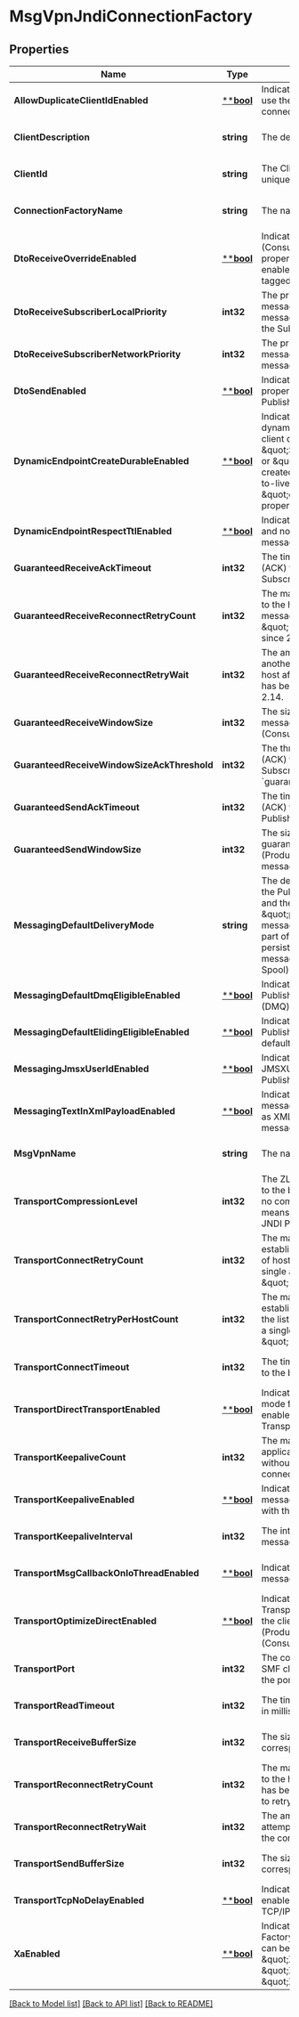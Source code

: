 # MsgVpnJndiConnectionFactory

## Properties
Name | Type | Description | Notes
------------ | ------------- | ------------- | -------------
**AllowDuplicateClientIdEnabled** | [****bool**](*bool.md) | Indicates whether new JMS connections can use the same Client identifier (ID) as an existing connection. | [optional] [default to null]
**ClientDescription** | **string** | The description of the Client. | [optional] [default to null]
**ClientId** | **string** | The Client identifier (ID). If not specified, a unique value for it will be generated. | [optional] [default to null]
**ConnectionFactoryName** | **string** | The name of the JMS Connection Factory. | [optional] [default to null]
**DtoReceiveOverrideEnabled** | [****bool**](*bool.md) | Indicates whether overriding by the Subscriber (Consumer) of the deliver-to-one (DTO) property on messages is enabled. When enabled, the Subscriber can receive all DTO tagged messages. | [optional] [default to null]
**DtoReceiveSubscriberLocalPriority** | **int32** | The priority for receiving deliver-to-one (DTO) messages by the Subscriber (Consumer) if the messages are published on the local broker that the Subscriber is directly connected to. | [optional] [default to null]
**DtoReceiveSubscriberNetworkPriority** | **int32** | The priority for receiving deliver-to-one (DTO) messages by the Subscriber (Consumer) if the messages are published on a remote broker. | [optional] [default to null]
**DtoSendEnabled** | [****bool**](*bool.md) | Indicates whether the deliver-to-one (DTO) property is enabled on messages sent by the Publisher (Producer). | [optional] [default to null]
**DynamicEndpointCreateDurableEnabled** | [****bool**](*bool.md) | Indicates whether a durable endpoint will be dynamically created on the broker when the client calls \&quot;Session.createDurableSubscriber()\&quot; or \&quot;Session.createQueue()\&quot;. The created endpoint respects the message time-to-live (TTL) according to the \&quot;dynamicEndpointRespectTtlEnabled\&quot; property. | [optional] [default to null]
**DynamicEndpointRespectTtlEnabled** | [****bool**](*bool.md) | Indicates whether dynamically created durable and non-durable endpoints respect the message time-to-live (TTL) property. | [optional] [default to null]
**GuaranteedReceiveAckTimeout** | **int32** | The timeout for sending the acknowledgement (ACK) for guaranteed messages received by the Subscriber (Consumer), in milliseconds. | [optional] [default to null]
**GuaranteedReceiveReconnectRetryCount** | **int32** | The maximum number of attempts to reconnect to the host or list of hosts after the guaranteed  messaging connection has been lost. The value \&quot;-1\&quot; means to retry forever. Available since 2.14. | [optional] [default to null]
**GuaranteedReceiveReconnectRetryWait** | **int32** | The amount of time to wait before making another attempt to connect or reconnect to the host after the guaranteed messaging connection has been lost, in milliseconds. Available since 2.14. | [optional] [default to null]
**GuaranteedReceiveWindowSize** | **int32** | The size of the window for guaranteed messages received by the Subscriber (Consumer), in messages. | [optional] [default to null]
**GuaranteedReceiveWindowSizeAckThreshold** | **int32** | The threshold for sending the acknowledgement (ACK) for guaranteed messages received by the Subscriber (Consumer) as a percentage of &#x60;guaranteedReceiveWindowSize&#x60;. | [optional] [default to null]
**GuaranteedSendAckTimeout** | **int32** | The timeout for receiving the acknowledgement (ACK) for guaranteed messages sent by the Publisher (Producer), in milliseconds. | [optional] [default to null]
**GuaranteedSendWindowSize** | **int32** | The size of the window for non-persistent guaranteed messages sent by the Publisher (Producer), in messages. For persistent messages the window size is fixed at 1. | [optional] [default to null]
**MessagingDefaultDeliveryMode** | **string** | The default delivery mode for messages sent by the Publisher (Producer). The allowed values and their meaning are:  &lt;pre&gt; \&quot;persistent\&quot; - The broker spools messages (persists in the Message Spool) as part of the send operation. \&quot;non-persistent\&quot; - The broker does not spool messages (does not persist in the Message Spool) as part of the send operation. &lt;/pre&gt;  | [optional] [default to null]
**MessagingDefaultDmqEligibleEnabled** | [****bool**](*bool.md) | Indicates whether messages sent by the Publisher (Producer) are Dead Message Queue (DMQ) eligible by default. | [optional] [default to null]
**MessagingDefaultElidingEligibleEnabled** | [****bool**](*bool.md) | Indicates whether messages sent by the Publisher (Producer) are Eliding eligible by default. | [optional] [default to null]
**MessagingJmsxUserIdEnabled** | [****bool**](*bool.md) | Indicates whether to include (add or replace) the JMSXUserID property in messages sent by the Publisher (Producer). | [optional] [default to null]
**MessagingTextInXmlPayloadEnabled** | [****bool**](*bool.md) | Indicates whether encoding of JMS text messages in Publisher (Producer) messages is as XML payload. When disabled, JMS text messages are encoded as a binary attachment. | [optional] [default to null]
**MsgVpnName** | **string** | The name of the Message VPN. | [optional] [default to null]
**TransportCompressionLevel** | **int32** | The ZLIB compression level for the connection to the broker. The value \&quot;0\&quot; means no compression, and the value \&quot;-1\&quot; means the compression level is specified in the JNDI Properties file. | [optional] [default to null]
**TransportConnectRetryCount** | **int32** | The maximum number of retry attempts to establish an initial connection to the host or list of hosts. The value \&quot;0\&quot; means a single attempt (no retries), and the value \&quot;-1\&quot; means to retry forever. | [optional] [default to null]
**TransportConnectRetryPerHostCount** | **int32** | The maximum number of retry attempts to establish an initial connection to each host on the list of hosts. The value \&quot;0\&quot; means a single attempt (no retries), and the value \&quot;-1\&quot; means to retry forever. | [optional] [default to null]
**TransportConnectTimeout** | **int32** | The timeout for establishing an initial connection to the broker, in milliseconds. | [optional] [default to null]
**TransportDirectTransportEnabled** | [****bool**](*bool.md) | Indicates whether usage of the Direct Transport mode for sending non-persistent messages is enabled. When disabled, the Guaranteed Transport mode is used. | [optional] [default to null]
**TransportKeepaliveCount** | **int32** | The maximum number of consecutive application-level keepalive messages sent without the broker response before the connection to the broker is closed. | [optional] [default to null]
**TransportKeepaliveEnabled** | [****bool**](*bool.md) | Indicates whether application-level keepalive messages are used to maintain a connection with the Router. | [optional] [default to null]
**TransportKeepaliveInterval** | **int32** | The interval between application-level keepalive messages, in milliseconds. | [optional] [default to null]
**TransportMsgCallbackOnIoThreadEnabled** | [****bool**](*bool.md) | Indicates whether delivery of asynchronous messages is done directly from the I/O thread. | [optional] [default to null]
**TransportOptimizeDirectEnabled** | [****bool**](*bool.md) | Indicates whether optimization for the Direct Transport delivery mode is enabled. If enabled, the client application is limited to one Publisher (Producer) and one non-durable Subscriber (Consumer). | [optional] [default to null]
**TransportPort** | **int32** | The connection port number on the broker for SMF clients. The value \&quot;-1\&quot; means the port is specified in the JNDI Properties file. | [optional] [default to null]
**TransportReadTimeout** | **int32** | The timeout for reading a reply from the broker, in milliseconds. | [optional] [default to null]
**TransportReceiveBufferSize** | **int32** | The size of the receive socket buffer, in bytes. It corresponds to the SO_RCVBUF socket option. | [optional] [default to null]
**TransportReconnectRetryCount** | **int32** | The maximum number of attempts to reconnect to the host or list of hosts after the connection has been lost. The value \&quot;-1\&quot; means to retry forever. | [optional] [default to null]
**TransportReconnectRetryWait** | **int32** | The amount of time before making another attempt to connect or reconnect to the host after the connection has been lost, in milliseconds. | [optional] [default to null]
**TransportSendBufferSize** | **int32** | The size of the send socket buffer, in bytes. It corresponds to the SO_SNDBUF socket option. | [optional] [default to null]
**TransportTcpNoDelayEnabled** | [****bool**](*bool.md) | Indicates whether the TCP_NODELAY option is enabled, which disables Nagle&#x27;s algorithm for TCP/IP congestion control (RFC 896). | [optional] [default to null]
**XaEnabled** | [****bool**](*bool.md) | Indicates whether this is an XA Connection Factory. When enabled, the Connection Factory can be cast to \&quot;XAConnectionFactory\&quot;, \&quot;XAQueueConnectionFactory\&quot; or \&quot;XATopicConnectionFactory\&quot;. | [optional] [default to null]

[[Back to Model list]](../README.md#documentation-for-models) [[Back to API list]](../README.md#documentation-for-api-endpoints) [[Back to README]](../README.md)

